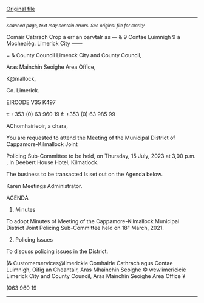 [Original file](https://www.limerick.ie/sites/default/files/media/documents/2021-07/00-agenda-15-07-2021-meeting-of-the-joint-policing-sub-committee-cappamore-kilmallock.pdf)

---
*<small>Scanned page, text may contain errors. See original file for clarity</small>*  

Comair Catrrach Crop a err
an oarvtalr as
— & 9 Contae Luimnigh 9 a Mocheaiég.
Limerick City ——

= & County Council Limenck City and County Council,

Aras Mainchin Seoighe Area Office,

K@mallock,

Co. Limerick.

EIRCODE V35 K497

t: +353 (0) 63 960 19
f: +353 (0) 63 985 99

AChomhairleoir, a chara,

You are requested to attend the Meeting of the Municipal District of Cappamore-Kilmallock Joint

Policing Sub-Committee to be held, on Thursday, 15 July, 2023 at 3,00 p.m. , In Deebert House
Hotel, Kilmatiock.

The business to be transacted Is set out on the Agenda below.

Karen
Meetings Administrator.

AGENDA
1. Minutes

To adopt Minutes of Meeting of the Cappamore-Kilmallock Municipal District Joint Policing
Sub-Committee held on 18" March, 2021.

2. Policing Issues

To discuss policing issues in the District.

(& Customerservices@limerickie
Comhairle Cathrach agus Contae Luimnigh, Oifig an Cheantair, Aras Mhainchin Seoighe © wewlimericicie
Limerick City and County Council, Aras Mainchin Seoighe Area Office ¥

(063 960 19


---
